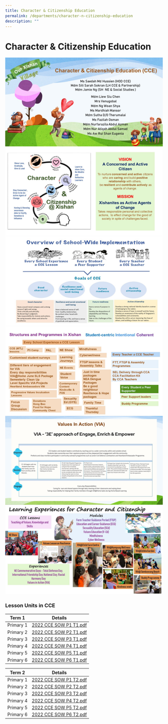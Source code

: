 ```yaml
---
title: Character & Citizenship Education
permalink: /departments/character-n-citizenship-education
description: ""
---
```

# **Character & Citizenship Education**

![](/images/Slide1.jpg)
![](/images/Slide2.jpg)
![](/images/Slide3.jpg)
![](/images/Slide4.jpg)
![](/images/Slide5.jpg)
![](/images/CCE%20Slide1.jpeg)

### Lesson Units in CCE

| Term 1 	| Details 	|
| ---	|---	|
| Primary 1 	| [2022 CCE SOW P1 T1.pdf](/files/2022%20CCE%20SOW%20P1%20T1.pdf) 	|
| Primary 2 	| [2022 CCE SOW P2 T1.pdf](/files/2022%20CCE%20SOW%20P2%20T1.pdf) 	|
| Primary 3 	| [2022 CCE SOW P3 T1.pdf](/files/2022%20CCE%20SOW%20P3%20T1.pdf) 	|
| Primary 4 	| [2022 CCE SOW P4 T1.pdf](/files/2022%20CCE%20SOW%20P4%20T1.pdf) 	|
| Primary 5 	| [2022 CCE SOW P5 T1.pdf](/files/2022%20CCE%20SOW%20P5%20T1.pdf) 	|
| Primary 6 	| [2022 CCE SOW P6 T1.pdf](/files/2022%20CCE%20SOW%20P6%20T1.pdf) 	|

|  Term 2 	| Details 	|
| ---	| ---	|
| Primary 1 	| [2022 CCE SOW P1 T2.pdf](/files/2022%20CCE%20SOW%20P1%20T2.pdf) 	|
| Primary 2 	| [2022 CCE SOW P2 T2.pdf](/files/2022%20CCE%20SOW%20P2%20T2.pdf) 	|
| Primary 3 	| [2022 CCE SOW P3 T2.pdf](/files/2022%20CCE%20SOW%20P3%20T2.pdf) 	|
| Primary 4 	| [2022 CCE SOW P4 T2.pdf](/files/2022%20CCE%20SOW%20P4%20T2.pdf) 	|
| Primary 5 	| [2022 CCE SOW P5 T2.pdf](/files/2022%20CCE%20SOW%20P5%20T2.pdf) 	|
| Primary 6 	| [2022 CCE SOW P6 T2.pdf](/files/2022%20CCE%20SOW%20P6%20T2.pdf) 	|